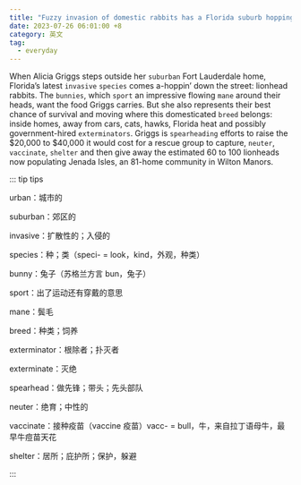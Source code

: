 ```yaml
---
title: "Fuzzy invasion of domestic rabbits has a Florida suburb hopping into a hunt for new owners"
date: 2023-07-26 06:01:00 +8
category: 英文
tag:
  - everyday
---
```


When Alicia Griggs steps outside her `suburban` Fort Lauderdale home, Florida’s latest `invasive` `species` comes a-hoppin’ down the street: lionhead rabbits. The `bunnies`, which `sport` an impressive flowing `mane` around their heads, want the food Griggs carries. But she also represents their best chance of survival and moving where this domesticated `breed` belongs: inside homes, away from cars, cats, hawks, Florida heat and possibly government-hired `exterminators`. Griggs is `spearheading` efforts to raise the \$20,000 to \$40,000 it would cost for a rescue group to capture, `neuter`, `vaccinate`, `shelter` and then give away the estimated 60 to 100 lionheads now populating Jenada Isles, an 81-home community in Wilton Manors.

::: tip tips

urban：城市的

suburban：郊区的

invasive：扩散性的；入侵的

species：种；类（speci- = look，kind，外观，种类）

bunny：兔子（苏格兰方言 bun，兔子）

sport：出了运动还有穿戴的意思

mane：鬓毛

breed：种类；饲养

exterminator：根除者；扑灭者

exterminate：灭绝

spearhead：做先锋；带头；先头部队

neuter：绝育；中性的

vaccinate：接种疫苗（vaccine 疫苗）vacc- = bull，牛，来自拉丁语母牛，最早牛痘苗天花

shelter：居所；庇护所；保护，躲避

:::
